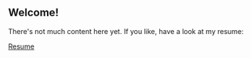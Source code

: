 ## Welcome!

There's not much content here yet. If you like, have a look at my resume:

[Resume](html/resume.html)